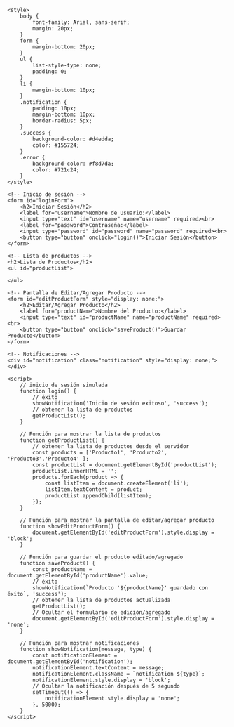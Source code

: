 <!DOCTYPE html>
<html lang="en">
    <link rel="stylesheet" href="style.css">
<head>
    <meta charset="UTF-8">
    <meta name="viewport" content="width=device-width, initial-scale=1.0">
    <title>Aplicación de Productos</title>
   
    <style>
        body {
            font-family: Arial, sans-serif;
            margin: 20px;
        }
        form {
            margin-bottom: 20px;
        }
        ul {
            list-style-type: none;
            padding: 0;
        }
        li {
            margin-bottom: 10px;
        }
        .notification {
            padding: 10px;
            margin-bottom: 10px;
            border-radius: 5px;
        }
        .success {
            background-color: #d4edda;
            color: #155724;
        }
        .error {
            background-color: #f8d7da;
            color: #721c24;
        }
    </style>
</head>
<body>

    <!-- Inicio de sesión -->
    <form id="loginForm">
        <h2>Iniciar Sesión</h2>
        <label for="username">Nombre de Usuario:</label>
        <input type="text" id="username" name="username" required><br>
        <label for="password">Contraseña:</label>
        <input type="password" id="password" name="password" required><br>
        <button type="button" onclick="login()">Iniciar Sesión</button>
    </form>

    <!-- Lista de productos -->
    <h2>Lista de Productos</h2>
    <ul id="productList">

    </ul>

    <!-- Pantalla de Editar/Agregar Producto -->
    <form id="editProductForm" style="display: none;">
        <h2>Editar/Agregar Producto</h2>
        <label for="productName">Nombre del Producto:</label>
        <input type="text" id="productName" name="productName" required><br>
        <button type="button" onclick="saveProduct()">Guardar Producto</button>
    </form>

    <!-- Notificaciones -->
    <div id="notification" class="notification" style="display: none;"></div>

    <script>
        // inicio de sesión simulada
        function login() {
            // éxito
            showNotification('Inicio de sesión exitoso', 'success');
            // obtener la lista de productos
            getProductList();
        }

        // Función para mostrar la lista de productos
        function getProductList() {
            // obtener la lista de productos desde el servidor
            const products = ['Producto1', 'Producto2', 'Producto3','Producto4' ];
            const productList = document.getElementById('productList');
            productList.innerHTML = '';
            products.forEach(product => {
                const listItem = document.createElement('li');
                listItem.textContent = product;
                productList.appendChild(listItem);
            });
        }

        // Función para mostrar la pantalla de editar/agregar producto
        function showEditProductForm() {
            document.getElementById('editProductForm').style.display = 'block';
        }

        // Función para guardar el producto editado/agregado
        function saveProduct() {
            const productName = document.getElementById('productName').value;
            // éxito
            showNotification(`Producto '${productName}' guardado con éxito`, 'success');
            // obtener la lista de productos actualizada
            getProductList();
            // Ocultar el formulario de edición/agregado
            document.getElementById('editProductForm').style.display = 'none';
        }

        // Función para mostrar notificaciones
        function showNotification(message, type) {
            const notificationElement = document.getElementById('notification');
            notificationElement.textContent = message;
            notificationElement.className = `notification ${type}`;
            notificationElement.style.display = 'block';
            // Ocultar la notificación después de 5 segundo
            setTimeout(() => {
                notificationElement.style.display = 'none';
            }, 5000);
        }
    </script>

</body>
</html>
